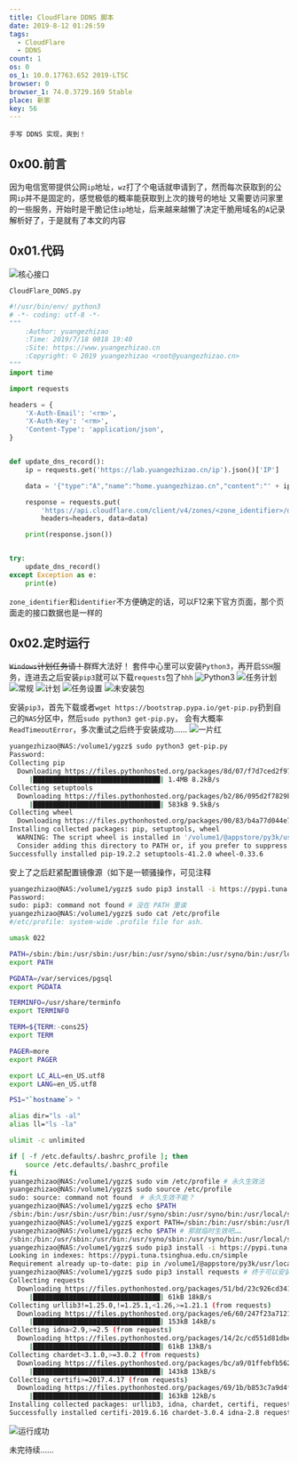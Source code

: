 ```yaml
---
title: CloudFlare DDNS 脚本
date: 2019-8-12 01:26:59
tags:
  - CloudFlare
  - DDNS
count: 1
os: 0
os_1: 10.0.17763.652 2019-LTSC
browser: 0
browser_1: 74.0.3729.169 Stable
place: 新家
key: 56
---
```

    手写 DDNS 实现，爽到！
<!-- more -->
## 0x00.前言
因为电信宽带提供公网`ip`地址，`wz`打了个电话就申请到了，然而每次获取到的公网`ip`并不是固定的，感觉极低的概率能获取到上次的拨号的地址
又需要访问家里的一些服务，开始时是干脆记住`ip`地址，后来越来越懒了决定干脆用域名的`A`记录解析好了，于是就有了本文的内容

## 0x01.代码
![核心接口](https://i1.yuangezhizao.cn/Win-10/20190812013626.jpg!webp)

`CloudFlare_DDNS.py`
``` python
#!/usr/bin/env/ python3
# -*- coding: utf-8 -*-
"""
    :Author: yuangezhizao
    :Time: 2019/7/18 0018 19:40
    :Site: https://www.yuangezhizao.cn
    :Copyright: © 2019 yuangezhizao <root@yuangezhizao.cn>
"""
import time

import requests

headers = {
    'X-Auth-Email': '<rm>',
    'X-Auth-Key': '<rm>',
    'Content-Type': 'application/json',
}


def update_dns_record():
    ip = requests.get('https://lab.yuangezhizao.cn/ip').json()['IP']

    data = '{"type":"A","name":"home.yuangezhizao.cn","content":"' + ip + '"}'

    response = requests.put(
        'https://api.cloudflare.com/client/v4/zones/<zone_identifier>/dns_records/<identifier>/',
        headers=headers, data=data)

    print(response.json())


try:
    update_dns_record()
except Exception as e:
    print(e)

```
`zone_identifier`和`identifier`不方便确定的话，可以<key>F12</key>来下官方页面，那个页面走的接口数据也是一样的

## 0x02.定时运行
~~`Windows`计划任务请！~~群辉大法好！
套件中心里可以安装`Python3`，再开启`SSH`服务，连进去之后安装`pip3`就可以下载`requests`包了`hhh`
![Python3](https://i1.yuangezhizao.cn/Win-10/20190812014512.jpg!webp)
![任务计划](https://i1.yuangezhizao.cn/Win-10/20190812014216.jpg!webp)
![常规](https://i1.yuangezhizao.cn/Win-10/20190812014353.jpg!webp)
![计划](https://i1.yuangezhizao.cn/Win-10/20190812014406.jpg!webp)
![任务设置](https://i1.yuangezhizao.cn/Win-10/20190812014422.jpg!webp)
![未安装包](https://i1.yuangezhizao.cn/Win-10/20190812015002.jpg!webp)

安装`pip3`，首先下载或者`wget https://bootstrap.pypa.io/get-pip.py`扔到自己的`NAS`分区中，然后`sudo python3 get-pip.py`，
会有大概率`ReadTimeoutError`，多次重试之后终于安装成功……
![一片红](https://i1.yuangezhizao.cn/Win-10/20190824132144.jpg!webp)
``` bash
yuangezhizao@NAS:/volume1/ygzz$ sudo python3 get-pip.py 
Password: 
Collecting pip
  Downloading https://files.pythonhosted.org/packages/8d/07/f7d7ced2f97ca3098c16565efbe6b15fafcba53e8d9bdb431e09140514b0/pip-19.2.2-py2.py3-none-any.whl (1.4MB)
     |████████████████████████████████| 1.4MB 8.2kB/s 
Collecting setuptools
  Downloading https://files.pythonhosted.org/packages/b2/86/095d2f7829badc207c893dd4ac767e871f6cd547145df797ea26baea4e2e/setuptools-41.2.0-py2.py3-none-any.whl (576kB)
     |████████████████████████████████| 583kB 9.5kB/s 
Collecting wheel
  Downloading https://files.pythonhosted.org/packages/00/83/b4a77d044e78ad1a45610eb88f745be2fd2c6d658f9798a15e384b7d57c9/wheel-0.33.6-py2.py3-none-any.whl
Installing collected packages: pip, setuptools, wheel
  WARNING: The script wheel is installed in '/volume1/@appstore/py3k/usr/local/bin' which is not on PATH.
  Consider adding this directory to PATH or, if you prefer to suppress this warning, use --no-warn-script-location.
Successfully installed pip-19.2.2 setuptools-41.2.0 wheel-0.33.6
```
安上了之后赶紧配置镜像源（如下是一顿骚操作，可见注释
``` bash
yuangezhizao@NAS:/volume1/ygzz$ sudo pip3 install -i https://pypi.tuna.tsinghua.edu.cn/simple pip -U
Password: 
sudo: pip3: command not found # 没在 PATH 里诶
yuangezhizao@NAS:/volume1/ygzz$ sudo cat /etc/profile
#/etc/profile: system-wide .profile file for ash.

umask 022

PATH=/sbin:/bin:/usr/sbin:/usr/bin:/usr/syno/sbin:/usr/syno/bin:/usr/local/sbin:/usr/local/bin
export PATH

PGDATA=/var/services/pgsql
export PGDATA

TERMINFO=/usr/share/terminfo
export TERMINFO

TERM=${TERM:-cons25}
export TERM

PAGER=more
export PAGER

export LC_ALL=en_US.utf8
export LANG=en_US.utf8

PS1="`hostname`> "

alias dir="ls -al"
alias ll="ls -la"

ulimit -c unlimited

if [ -f /etc.defaults/.bashrc_profile ]; then
	source /etc.defaults/.bashrc_profile
fi
yuangezhizao@NAS:/volume1/ygzz$ sudo vim /etc/profile # 永久生效法
yuangezhizao@NAS:/volume1/ygzz$ sudo source /etc/profile
sudo: source: command not found  # 永久生效不能？
yuangezhizao@NAS:/volume1/ygzz$ echo $PATH 
/sbin:/bin:/usr/sbin:/usr/bin:/usr/syno/sbin:/usr/syno/bin:/usr/local/sbin:/usr/local/bin
yuangezhizao@NAS:/volume1/ygzz$ export PATH=/sbin:/bin:/usr/sbin:/usr/bin:/usr/syno/sbin:/usr/syno/bin:/usr/local/sbin:/usr/local/bin:/volume1/@appstore/py3k/usr/local/bin
yuangezhizao@NAS:/volume1/ygzz$ echo $PATH # 那就临时生效吧……
/sbin:/bin:/usr/sbin:/usr/bin:/usr/syno/sbin:/usr/syno/bin:/usr/local/sbin:/usr/local/bin:/volume1/@appstore/py3k/usr/local/bin
yuangezhizao@NAS:/volume1/ygzz$ sudo pip3 install -i https://pypi.tuna.tsinghua.edu.cn/simple pip -U # 最新 ok
Looking in indexes: https://pypi.tuna.tsinghua.edu.cn/simple
Requirement already up-to-date: pip in /volume1/@appstore/py3k/usr/local/lib/python3.5/site-packages (19.2.2)
yuangezhizao@NAS:/volume1/ygzz$ sudo pip3 install requests # 终于可以安装了
Collecting requests
  Downloading https://files.pythonhosted.org/packages/51/bd/23c926cd341ea6b7dd0b2a00aba99ae0f828be89d72b2190f27c11d4b7fb/requests-2.22.0-py2.py3-none-any.whl (57kB)
     |████████████████████████████████| 61kB 18kB/s 
Collecting urllib3!=1.25.0,!=1.25.1,<1.26,>=1.21.1 (from requests)
  Downloading https://files.pythonhosted.org/packages/e6/60/247f23a7121ae632d62811ba7f273d0e58972d75e58a94d329d51550a47d/urllib3-1.25.3-py2.py3-none-any.whl (150kB)
     |████████████████████████████████| 153kB 14kB/s 
Collecting idna<2.9,>=2.5 (from requests)
  Downloading https://files.pythonhosted.org/packages/14/2c/cd551d81dbe15200be1cf41cd03869a46fe7226e7450af7a6545bfc474c9/idna-2.8-py2.py3-none-any.whl (58kB)
     |████████████████████████████████| 61kB 13kB/s 
Collecting chardet<3.1.0,>=3.0.2 (from requests)
  Downloading https://files.pythonhosted.org/packages/bc/a9/01ffebfb562e4274b6487b4bb1ddec7ca55ec7510b22e4c51f14098443b8/chardet-3.0.4-py2.py3-none-any.whl (133kB)
     |████████████████████████████████| 143kB 13kB/s 
Collecting certifi>=2017.4.17 (from requests)
  Downloading https://files.pythonhosted.org/packages/69/1b/b853c7a9d4f6a6d00749e94eb6f3a041e342a885b87340b79c1ef73e3a78/certifi-2019.6.16-py2.py3-none-any.whl (157kB)
     |████████████████████████████████| 163kB 12kB/s 
Installing collected packages: urllib3, idna, chardet, certifi, requests
Successfully installed certifi-2019.6.16 chardet-3.0.4 idna-2.8 requests-2.22.0 urllib3-1.25.3
```
![运行成功](https://i1.yuangezhizao.cn/Win-10/20190812015053.png!webp)

未完待续……
